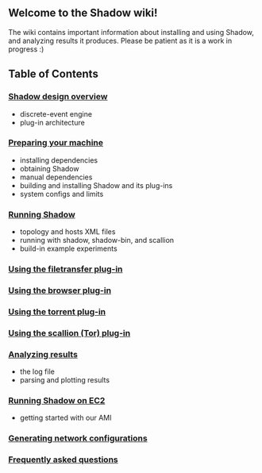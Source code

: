 ## Welcome to the Shadow wiki! 

The wiki contains important information about installing and using Shadow, and analyzing results it produces. Please be patient as it is a work in progress :)

## Table of Contents

### [Shadow design overview](https://github.com/shadow/shadow/wiki/Shadow-design-overview)

* discrete-event engine
* plug-in architecture

### [Preparing your machine](https://github.com/shadow/shadow/wiki/Preparing-your-machine)

* installing dependencies
* obtaining Shadow
* manual dependencies
* building and installing Shadow and its plug-ins
* system configs and limits

### [Running Shadow](https://github.com/shadow/shadow/wiki/Running-Shadow)

* topology and hosts XML files
* running with shadow, shadow-bin, and scallion
* build-in example experiments

### [Using the filetransfer plug-in](https://github.com/shadow/shadow/wiki/Using-the-filetransfer-plug-in)

### [Using the browser plug-in](https://github.com/shadow/shadow/wiki/Using-the-browser-plug-in)

### [Using the torrent plug-in](https://github.com/shadow/shadow/wiki/Using-the-torrent-plug-in)

### [Using the scallion (Tor) plug-in](https://github.com/shadow/shadow/wiki/Using-the-scallion-(Tor)-plug-in)

### [Analyzing results](https://github.com/shadow/shadow/wiki/Analyzing-results)

* the log file
* parsing and plotting results

### [Running Shadow on EC2](https://github.com/shadow/shadow/wiki/Running-Shadow-on-EC2)

* getting started with our AMI

### [Generating network configurations](https://github.com/shadow/shadow/wiki/Generating-network-configurations)

### [Frequently asked questions](https://github.com/shadow/shadow/wiki/Frequently-asked-questions)